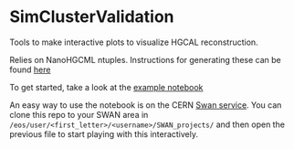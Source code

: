 # SimClusterValidation

Tools to make interactive plots to visualize HGCAL reconstruction.

Relies on NanoHGCML ntuples. Instructions for generating these can be found [here](https://github.com/kdlong/production_tests)

To get started, take a look at the [example notebook](Visualization.ipynb)

An easy way to use the notebook is on the CERN [Swan service](https://swan.cern.ch/). You can clone this repo to your SWAN area in ```/eos/user/<first_letter>/<username>/SWAN_projects/``` and then open the previous file to start playing with this interactively.
